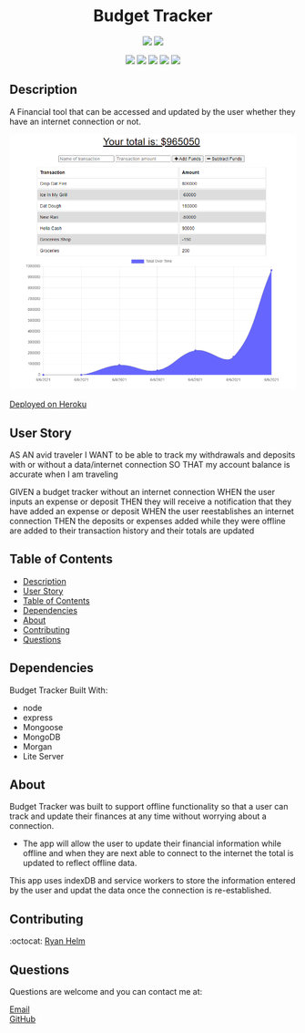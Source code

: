 <h1 align="center">Budget Tracker</h1>
  
<p align="center">
    <img src="https://img.shields.io/github/languages/top/rjhelm/budget-tracker"  />
    <img src="https://img.shields.io/github/last-commit/rjhelm/budget-tracker" >
</p>
  
<p align="center">
    <img src="https://img.shields.io/badge/node-orange" />
    <img src="https://img.shields.io/badge/express-purple" />
    <img src="https://img.shields.io/badge/mongodb-blue"  />
    <img src="https://img.shields.io/badge/heroku-blue"  />
    <img src="https://img.shields.io/badge/mongoose-green" />
</p>

## Description

A Financial tool that can be accessed and updated by the user whether they have an internet connection or not.

![Budget-Tracker](/assets/budget-deployed.PNG)

[Deployed on Heroku](https://limitless-island-38092.herokuapp.com/)

## User Story

AS AN avid traveler
I WANT to be able to track my withdrawals and deposits with or without a data/internet connection
SO THAT my account balance is accurate when I am traveling

GIVEN a budget tracker without an internet connection
WHEN the user inputs an expense or deposit
THEN they will receive a notification that they have added an expense or deposit
WHEN the user reestablishes an internet connection
THEN the deposits or expenses added while they were offline are added to their transaction history and their totals are updated

## Table of Contents

- [Description](#description)
- [User Story](#user-story)
- [Table of Contents](#table-of-contents)
- [Dependencies](#dependencies)
- [About](#about)
- [Contributing](#contributing)
- [Questions](#questions)

## Dependencies

Budget Tracker Built With:

- node
- express
- Mongoose
- MongoDB
- Morgan
- Lite Server

## About

Budget Tracker was built to support offline functionality so that a user can track and update their finances at any time without worrying about a connection.

- The app will allow the user to update their financial information while offline and when they are next able to connect to the internet the total is updated to reflect offline data.

This app uses indexDB and service workers to store the information entered by the user and updat the data once the connection is re-established. 

## Contributing

:octocat: [Ryan Helm](https://github.com/rjhelm)

## Questions

Questions are welcome and you can contact me at:

[Email](mailto:ryjhelm@gmail.com)<br />
[GitHub](https://github.com/rjhelm)<br />

